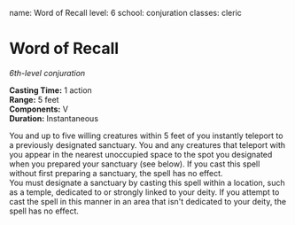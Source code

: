 name: Word of Recall level: 6 school: conjuration classes: cleric

# Word of Recall
_6th-level conjuration_

**Casting Time:** 1 action    
**Range:** 5 feet    
**Components:** V    
**Duration:** Instantaneous

You and up to five willing creatures within 5 feet of you instantly teleport to a previously designated sanctuary. You and any creatures that teleport with you appear in the nearest unoccupied space to the spot you designated when you prepared your sanctuary (see below). If you cast this spell without first preparing a sanctuary, the spell has no effect.    
You must designate a sanctuary by casting this spell within a location, such as a temple, dedicated to or strongly linked to your deity. If you attempt to cast the spell in this manner in an area that isn't dedicated to your deity, the spell has no effect.